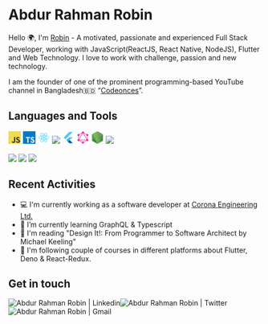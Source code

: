 # Abdur Rahman Robin
Hello 🌍, I'm [Robin](https://devrobin.vercel.app/) - A motivated, passionate and experienced Full Stack Developer, working with JavaScript(ReactJS, React Native, NodeJS), Flutter and Web Technology. I love to work with challenge, passion and new technology.

I am the founder of one of the prominent programming-based YouTube channel in Bangladesh🇧🇩 “[Codeonces](https://youtube.com/c/Codeonces)”.

## Languages and Tools
<code><img height="25" src="https://raw.githubusercontent.com/github/explore/80688e429a7d4ef2fca1e82350fe8e3517d3494d/topics/javascript/javascript.png"></code>
<code><img height="25" src="https://raw.githubusercontent.com/github/explore/80688e429a7d4ef2fca1e82350fe8e3517d3494d/topics/typescript/typescript.png"></code>
<code><img height="25" src="https://raw.githubusercontent.com/github/explore/80688e429a7d4ef2fca1e82350fe8e3517d3494d/topics/react/react.png"></code>
<code><img height="25" src="https://redux.js.org/img/redux.svg"></code>
<code><img height="25" src="https://raw.githubusercontent.com/github/explore/80688e429a7d4ef2fca1e82350fe8e3517d3494d/topics/flutter/flutter.png"></code>
<code><img height="25" src="https://raw.githubusercontent.com/github/explore/5c058a388828bb5fde0bcafd4bc867b5bb3f26f3/topics/graphql/graphql.png"></code>
<code><img height="25" src="https://raw.githubusercontent.com/github/explore/80688e429a7d4ef2fca1e82350fe8e3517d3494d/topics/nodejs/nodejs.png"></code>
<code><img height="25" src="https://deno.land/logo.svg"></code>
<br /><br />
<code><img height="25" src="https://www.adobe.com/content/dam/cc/icons/xd.svg"></code>
<code><img height="25" src="https://www.adobe.com/content/dam/cc/icons/photoshop-mobile.svg"></code>
<code><img height="25" src="https://www.adobe.com/content/dam/cc/icons/pr_cc_app_RGB.svg"></code>

## Recent Activities
- 💻  I'm currently working as a software developer at [Corona Engineering Ltd.](https://coronabd.com/)
- 🌱  I’m currently learning GraphQL & Typescript
- 📖  I'm reading "Design It!: From Programmer to Software Architect by Michael Keeling"
- 🎥  I'm following couple of courses in different platforms about Flutter, Deno & React-Redux.

## Get in touch
<a href="https://www.linkedin.com/in/robin4java/">
  <img align="left" alt="Abdur Rahman Robin | Linkedin" src="https://img.icons8.com/color/48/000000/linkedin.png" />
</a>
<a href="https://twitter.com/robin4java">
  <img align="left" alt="Abdur Rahman Robin | Twitter" src="https://img.icons8.com/color/48/000000/twitter.png" />
</a>
<a href="mailto:abdurrahmanrobin47@gmail.com">
  <img align="left" alt="Abdur Rahman Robin | Gmail" src="https://img.icons8.com/color/48/000000/gmail.png" />
</a>
